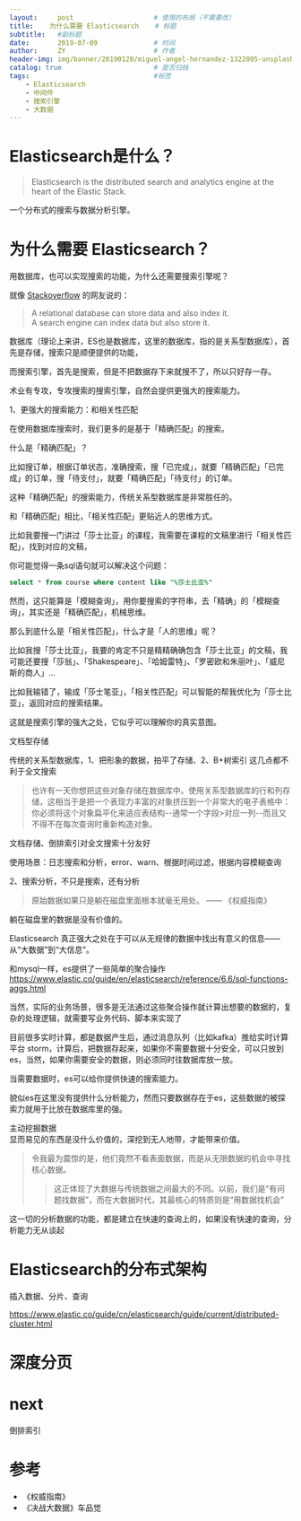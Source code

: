 ```yaml
---
layout:     post                    # 使用的布局（不需要改）
title:    为什么需要 Elasticsearch    # 标题 
subtitle:   #副标题
date:       2019-07-09              # 时间
author:     ZY                      # 作者
header-img: img/banner/20190128/miguel-angel-hernandez-1322895-unsplash.jpg    #这篇文章标题背景图片
catalog: true                       # 是否归档
tags:                               #标签
    - Elasticsearch
    - 中间件
    - 搜索引擎
    - 大数据
---
```


# Elasticsearch是什么？  

> Elasticsearch is the distributed search and analytics engine at the heart of the Elastic Stack. 

一个分布式的搜索与数据分析引擎。  

# 为什么需要 Elasticsearch？  

用数据库，也可以实现搜索的功能，为什么还需要搜索引擎呢？  

就像 [Stackoverflow](https://stackoverflow.com/questions/51639166/elasticsearch-vs-relational-database) 的网友说的：  

> A relational database can store data and also index it.  
> A search engine can index data but also store it.  

数据库（理论上来讲，ES也是数据库，这里的数据库，指的是关系型数据库），首先是存储，搜索只是顺便提供的功能，  

而搜索引擎，首先是搜索，但是不把数据存下来就搜不了，所以只好存一存。  

术业有专攻，专攻搜索的搜索引擎，自然会提供更强大的搜索能力。  

1、更强大的搜索能力：和相关性匹配   

在使用数据库搜索时，我们更多的是基于「精确匹配」的搜索。  

什么是「精确匹配」？  

比如搜订单，根据订单状态，准确搜索，搜「已完成」，就要「精确匹配」「已完成」的订单，搜「待支付」，就要「精确匹配」「待支付」的订单。  

这种「精确匹配」的搜索能力，传统关系型数据库是非常胜任的。  

和「精确匹配」相比，「相关性匹配」更贴近人的思维方式。  

比如我要搜一门讲过「莎士比亚」的课程，我需要在课程的文稿里进行「相关性匹配」，找到对应的文稿，

你可能觉得一条sql语句就可以解决这个问题：  
```sql
select * from course where content like "%莎士比亚%"
```

然而，这只能算是「模糊查询」，用你要搜索的字符串，去「精确」的「模糊查询」，其实还是「精确匹配」，机械思维。

那么到底什么是「相关性匹配」，什么才是「人的思维」呢？  

比如我搜「莎士比亚」，我要的肯定不只是精精确确包含「莎士比亚」的文稿，我可能还要搜「莎翁」、「Shakespeare」、「哈姆雷特」、「罗密欧和朱丽叶」、「威尼斯的商人」…  

比如我输错了，输成「莎士笔亚」，「相关性匹配」可以智能的帮我优化为「莎士比亚」，返回对应的搜索结果。

这就是搜索引擎的强大之处，它似乎可以理解你的真实意图。  

  

文档型存储

传统的关系型数据库，1、把形象的数据，拍平了存储、2、B+树索引 这几点都不利于全文搜索  
> 也许有一天你想把这些对象存储在数据库中。使用关系型数据库的行和列存储，这相当于是把一个表现力丰富的对象挤压到一个非常大的电子表格中：你必须将这个对象扁平化来适应表结构--通常一个字段>对应一列--而且又不得不在每次查询时重新构造对象。

文档存储、倒排索引对全文搜索十分友好  

使用场景：日志搜索和分析，error、warn、根据时间过滤，根据内容模糊查询

2、搜索分析，不只是搜索，还有分析  
> 原始数据如果只是躺在磁盘里面根本就毫无用处。  —— 《权威指南》

躺在磁盘里的数据是没有价值的。   

Elasticsearch 真正强大之处在于可以从无规律的数据中找出有意义的信息——从“大数据”到“大信息”。  

和mysql一样，es提供了一些简单的聚合操作 https://www.elastic.co/guide/en/elasticsearch/reference/6.6/sql-functions-aggs.html  

当然，实际的业务场景，很多是无法通过这些聚合操作就计算出想要的数据的，复杂的处理逻辑，就需要写业务代码、脚本来实现了

目前很多实时计算，都是数据产生后，通过消息队列（比如kafka）推给实时计算平台 storm，计算后，把数据存起来，如果你不需要数据十分安全，可以只放到es，当然，如果你需要安全的数据，则必须同时往数据库放一放。  

当需要数据时，es可以给你提供快速的搜索能力。  

貌似es在这里没有提供什么分析能力，然而只要数据存在于es，这些数据的被探索力就用于比放在数据库里的强。  

主动挖掘数据  
显而易见的东西是没什么价值的，深挖到无人地带，才能带来价值。
>令我最为震惊的是，他们竟然不看表面数据，而是从无限数据的机会中寻找核心数据。
>
>> 这正体现了大数据与传统数据之间最大的不同。以前，我们是“有问题找数据”，而在大数据时代，其最核心的特质则是“用数据找机会”  

这一切的分析数据的功能，都是建立在快速的查询上的，如果没有快速的查询，分析能力无从谈起

# Elasticsearch的分布式架构
插入数据、分片、查询

https://www.elastic.co/guide/cn/elasticsearch/guide/current/distributed-cluster.html

# 深度分页

# next
倒排索引

# 参考

- 《权威指南》
- 《决战大数据》车品觉















